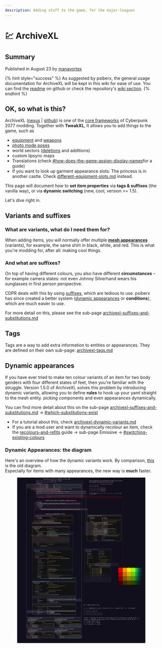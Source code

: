 ```yaml
---
description: Adding stuff to the game, for the major-leagues
---
```


# 💹 ArchiveXL

## Summary

Published in August 23 by [manavortex](https://app.gitbook.com/u/NfZBoxGegfUqB33J9HXuCs6PVaC3 "mention")

{% hint style="success" %}
As suggested by psiberx, the general usage documentation for ArchiveXL will be kept in this wiki for ease of use. You can find the [readme](https://github.com/psiberx/cp2077-archive-xl) on github or check the repository's [wiki section](https://github.com/psiberx/cp2077-archive-xl/wiki).
{% endhint %}

## OK, so what is this?

ArchiveXL ([nexus](https://www.nexusmods.com/cyberpunk2077/mods/4198) | [github](https://github.com/psiberx/cp2077-archive-xl/)) is one of the [core frameworks](../) of Cyberpunk 2077 modding. Together with **TweakXL**, It allows you to add things to the game, such as

* [equipment](../../modding-guides/items-equipment/adding-new-items/) and [weapons](../../modding-guides/items-equipment/adding-new-items/weapons/)
* [photo mode poses](../../modding-guides/animations/archivexl-adding-photo-mode-poses.md)
* world sectors ([deletions](../../modding-guides/world-editing/world-editing-deleting-objects.md) and additions)
* custom lipsync maps
* Translations (check [#how-does-the-game-assign-display-names](../../modding-guides/items-equipment/adding-new-items/weapons/new-iconic-weapon-tutorial-for-dummies.md#how-does-the-game-assign-display-names "mention")for a guide)
* If you want to look up garment appearance slots: The princess is in another castle. Check [different-equipment-slots.md](../../modding-guides/items-equipment/adding-new-items/different-equipment-slots.md "mention") instead.

This page will document how to **set item properties** via **tags & suffixes** (the vanilla way)**,** or via **dynamic switching** (new, cool, version >= 1.5).

Let's dive right in.

## Variants and suffixes

### What are variants, what do I need them for?

When adding items, you will normally offer multiple [**mesh appearances**](../../files-and-what-they-do/3d-objects-.mesh-files/#step-1-appearances) (variants), for example, the same shirt in black, white, and red. This is what you're modding for, after all: making cool things.

### And what are suffixes?

On top of having different colours, you also have different **circumstances** – for example camera states: not even Johnny Silverhand wears his sunglasses in first person perspective.&#x20;

CDPR deals with this by using [suffixes](archivexl-suffixes-and-substitutions.md#why-are-suffixes), which are tedious to use. psiberx has since created a better system ([dynamic appearances](./#dynamic-appearances) or **conditions**), which are much easier to use.&#x20;

For more detail on this, please see the sub-page [archivexl-suffixes-and-substitutions.md](archivexl-suffixes-and-substitutions.md "mention")

## Tags

Tags are a way to add extra information to entities or appearances. They are defined on their own sub-page: [archivexl-tags.md](archivexl-tags.md "mention")

## Dynamic appearances

If you have ever tried to make ten colour variants of an item for two body genders with four different states of feet, then you're familiar with the struggle. Version 1.5.0 of ArchiveXL solves this problem by introducing dynamic variants, allowing you to define **rules** to hook up your yaml straight to the mesh entity. picking components and even appearances dynamically.&#x20;

You can find more detail about this on the sub-page [archivexl-suffixes-and-substitutions.md](archivexl-suffixes-and-substitutions.md "mention") -> [#which-substitutions-exist](archivexl-suffixes-and-substitutions.md#which-substitutions-exist "mention")

* For a tutorial about this, check [archivexl-dynamic-variants.md](../../modding-guides/items-equipment/adding-new-items/archivexl-dynamic-variants.md "mention")
* If you are a mod user and want to dynamically recolour an item, check the [recolours-and-refits](../../modding-guides/items-equipment/recolours-and-refits/ "mention") guide -> sub-page Emissive -> [#switching-existing-colours](../../modding-guides/items-equipment/recolours-and-refits/r-and-r-emissive.md#switching-existing-colours "mention")

### Dynamic Appearances: the diagram

Here's an overview of how the dynamic variants work. By comparison, [this](../../modding-guides/items-equipment/adding-new-items/#diagram) is the old diagram. \
Especially for items with many appearances, the new way is **much** faster.

<figure><img src="../../../.gitbook/assets/axl_dynamic_overview.jpg" alt=""><figcaption></figcaption></figure>

